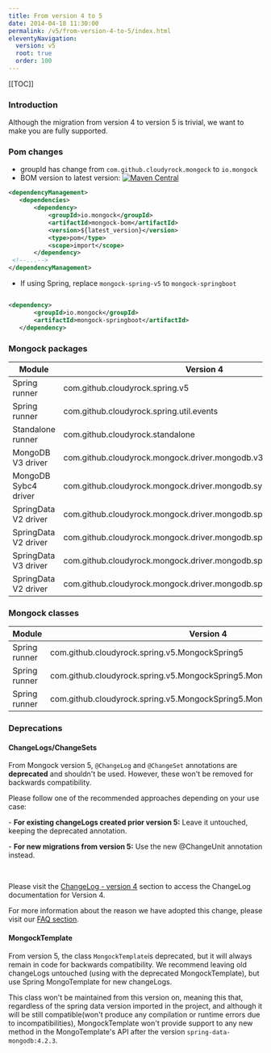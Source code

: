 ```yaml
---
title: From version 4 to 5
date: 2014-04-18 11:30:00 
permalink: /v5/from-version-4-to-5/index.html
eleventyNavigation:
  version: v5
  root: true
  order: 100
---
```


[[TOC]]

### Introduction
Although the migration from version 4 to version 5 is trivial, we want to make you are fully supported.

### Pom changes
- groupId has change from `com.github.cloudyrock.mongock` to `io.mongock`
- BOM version to latest version: [![Maven Central](https://maven-badges.herokuapp.com/maven-central/io.mongock/mongock-driver-mongodb/badge.png)](https://search.maven.org/artifact/io.mongock/mongock-driver-mongodb)

```xml
<dependencyManagement>
   <dependencies>
       <dependency>
           <groupId>io.mongock</groupId>
           <artifactId>mongock-bom</artifactId>
           <version>${latest_version}</version>
           <type>pom</type>
           <scope>import</scope>
       </dependency>
 <!--...-->
</dependencyManagement>
```
- If using Spring, replace `mongock-spring-v5` to `mongock-springboot`

```xml

<dependency>
       <groupId>io.mongock</groupId>
       <artifactId>mongock-springboot</artifactId>
   </dependency>
```

### Mongock packages
| Module               | Version 4                                                            | Version 5 |
|--------------------- | -------------------------------------------------------------------- | -------------------- |
| Spring runner        | com.github.cloudyrock.spring.v5                                      | io.mongock.runner.springboot      |
| Spring runner        | com.github.cloudyrock.spring.util.events                             | io.mongock.runner.spring.base.events |
| Standalone runner    | com.github.cloudyrock.standalone                                     | io.mongock.runner.standalone |
| MongoDB V3 driver    | com.github.cloudyrock.mongock.driver.mongodb.v3                      | io.mongock.driver.mongodb.v3
| MongoDB Sybc4 driver | com.github.cloudyrock.mongock.driver.mongodb.sync.v4                 | io.mongock.driver.mongodb.sync.v4 |
| SpringData V2 driver | com.github.cloudyrock.mongock.driver.mongodb.springdata.v2.decorator | Not changed |
| SpringData V2 driver | com.github.cloudyrock.mongock.driver.mongodb.springdata.v2           | io.mongock.driver.mongodb.springdata.v2 |
| SpringData V3 driver | com.github.cloudyrock.mongock.driver.mongodb.springdata.v3.decorator | Not changed |
| SpringData V2 driver | com.github.cloudyrock.mongock.driver.mongodb.springdata.v3           | io.mongock.driver.mongodb.springdata.v3 |

### Mongock classes
| Module               | Version 4                                                                                 | Version 5 |
|--------------------- | ----------------------------------------------------------------------------------------- | -------------------- |
| Spring runner        | com.github.cloudyrock.spring.v5.MongockSpring5                                            | io.mongock.runner.springboot.MongockSpringboot |
| Spring runner        | com.github.cloudyrock.spring.v5.MongockSpring5.MongockApplicationRunner                   | io.mongock.runner.springboot.base.MongockApplicationRunner |
| Spring runner        | com.github.cloudyrock.spring.v5.MongockSpring5.MongockInitializingBeanRunner              | io.mongock.runner.springboot.base.MongockInitializingBeanRunner |


### Deprecations

#### ChangeLogs/ChangeSets
From Mongock version 5, `@ChangeLog` and `@ChangeSet` annotations are **deprecated** and shouldn't be used. However, these won't be removed for backwards compatibility.

<div class="success">Please follow one of the recommended approaches depending on your use case:
<p>- <b>For existing changeLogs created prior version 5:</b> Leave it untouched, keeping the deprecated annotation.</p>
<p>- <b>For new migrations from version 5:</b> Use the new @ChangeUnit annotation instead.</p>
</div>
<br />

Please visit the [ChangeLog - version 4](https://www.mongock.io/changelogs) section to access the ChangeLog documentation for Version 4. 

For more information about the reason we have adopted this change, please visit our [FAQ section](/faq#changelog-deprecation).



#### MongockTemplate
From version 5, the class `MongockTemplate`is deprecated, but it will always remain in code for backwards compatibility.
We recommend leaving  old changeLogs  untouched (using with the deprecated MongockTemplate), but use Spring MongoTemplate for new
changeLogs.

This class won't be maintained from this version on, meaning this that, regardless of the spring data version imported in the project, and although it will be still compatible(won't produce any compilation or runtime errors due to incompatibilities), MongockTemplate won't provide support to any new  method in the MongoTemplate's API after the version `spring-data-mongodb:4.2.3`. 





